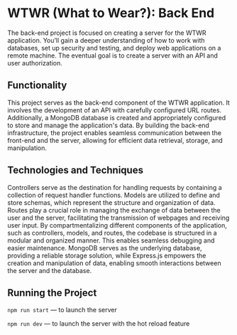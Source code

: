 # WTWR (What to Wear?): Back End
The back-end project is focused on creating a server for the WTWR application. You’ll gain a deeper understanding of how to work with databases, set up security and testing, and deploy web applications on a remote machine. The eventual goal is to create a server with an API and user authorization.

## Functionality
This project serves as the back-end component of the WTWR application. It involves the development of an API with carefully configured URL routes. Additionally, a MongoDB database is created and appropriately configured to store and manage the application's data.
By building the back-end infrastructure, the project enables seamless communication between the front-end and the server, allowing for efficient data retrieval, storage, and manipulation.

## Technologies and Techniques
Controllers serve as the destination for handling requests by containing a collection of request handler functions. Models are utilized to define and store schemas, which represent the structure and organization of data. Routes play a crucial role in managing the exchange of data between the user and the server, facilitating the transmission of webpages and receiving user input.
By compartmentalizing different components of the application, such as controllers, models, and routes, the codebase is structured in a modular and organized manner. This enables seamless debugging and easier maintenance. MongoDB serves as the underlying database, providing a reliable storage solution, while Express.js empowers the creation and manipulation of data, enabling smooth interactions between the server and the database.

## Running the Project
`npm run start` — to launch the server 

`npm run dev` — to launch the server with the hot reload feature
